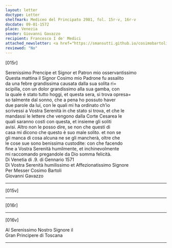 ```yaml
---
layout: letter
doctype: Letter
shelfmark: Mediceo del Principato 2981, fol. 15r-v, 16r-v
docdate: 09-01-1572
place: Venezia
sender: Giovanni Gavazzo
recipient: Francesco I de' Medici
attached_newsletter: <a href="https://smansutti.github.io/cosimobartoli/texts/3081_061/">3081_061</a>
reviewed: "No"
---
```


[015r]  
  
  
Serenissimo Prencipe et Signor et Patron mio osservantissimo  
Questa mattina il Signor Cosimo mio Padrone fu assalito  
da una febre grandissima causata dalla sua solita ri=  
scipilla, con un dolor grandissimo alla sua gamba, con  
la quale è stato tutto hoggi, et questa sera, si trova opresa=  
so talmente dal sonno, che a pena ho possuto haver  
due parole da lui, con le quali mi ha ordinato ch’io  
scrivessi a Vostra Serenità in che stato si trova, et che le  
mandassi le lettere che vengono dalla Corte Cesarea le  
quali saranno costì con questa, et insieme gli soliti  
avisi. Altro non le posso dire, se non che questi di  
casa mi dicono che questo è suo male solito. et non se  
gli manca di cosa alcuna ne se gli mancherà, oltre che  
le cose sue sono benissima custodite: con che facendo  
fine a Vostra Serenità humilmente, et inchinevolmente  
mi raccomando pregandole da Dio somma felicità.  
Di Venetia di .9. di Gennario 1571  
Di Vostra Serenità humilissimo et Affezionatissimo Signore  
Per Messer Cosimo Bartoli  
Giovanni Gavazzo  
  
---  

[015v]  
  
  
  
---  

[016r]  
  
  
  
---  

[016v]  
  
  
Al Serenissimo Nostro Signore il  
Gran Principere di Toscana  
  
---  

